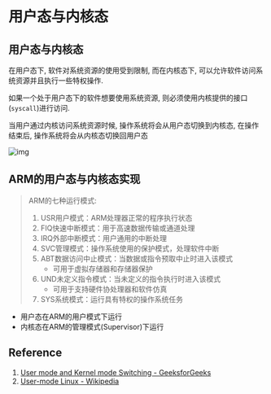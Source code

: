 # 用户态与内核态

## 用户态与内核态

在用户态下, 软件对系统资源的使用受到限制, 而在内核态下, 可以允许软件访问系统资源并且执行一些特权操作.

如果一个处于用户态下的软件想要使用系统资源, 则必须使用内核提供的接口(`syscall`)进行访问.

当用户通过内核访问系统资源时候, 操作系统将会从用户态切换到内核态, 在操作结束后, 操作系统将会从内核态切换回用户态

![img](https://media.geeksforgeeks.org/wp-content/cdn-uploads/20201019103903/Capture21.png)

## ARM的用户态与内核态实现

>  ARM的七种运行模式:
>
> 1. USR用户模式：ARM处理器正常的程序执行状态
> 2. FIQ快速中断模式：用于高速数据传输或通道处理
> 3. IRQ外部中断模式：用户通用的中断处理
> 4. SVC管理模式：操作系统使用的保护模式，处理软件中断
> 5. ABT数据访问中止模式：当数据或指令预取中止时进入该模式
>    - 可用于虚拟存储器和存储器保护
> 6. UND未定义指令模式：当未定义的指令执行时进入该模式
>    - 可用于支持硬件协处理器和软件仿真
> 7. SYS系统模式：运行具有特权的操作系统任务

- 用户态在ARM的用户模式下运行
- 内核态在ARM的管理模式(Supervisor)下运行



## Reference

1. [User mode and Kernel mode Switching - GeeksforGeeks](https://www.geeksforgeeks.org/user-mode-and-kernel-mode-switching/)
2. [User-mode Linux - Wikipedia](https://en.wikipedia.org/wiki/User-mode_Linux)